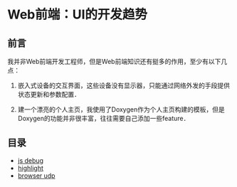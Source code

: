 # Web前端：UI的开发趋势


## 前言

我并非Web前端开发工程师，但是Web前端知识还有挺多的作用，至少有以下几点：

1. 嵌入式设备的交互界面，这些设备没有显示器，只能通过网络外发的手段提供状态更新和参数配置．

2. 建一个漂亮的个人主页，我使用了Doxygen作为个人主页构建的模板，但是Doxygen的功能并非很丰富，往往需要自己添加一些feature．


## 目录

* [js debug](https://github.com/qinzhengke/zk-note/blob/master/programming/front_end/js_debug.md)
* [highlight](https://github.com/qinzhengke/zk-note/blob/master/programming/front_end/highlight.md)
* [browser udp](https://github.com/qinzhengke/zk-note/blob/master/programming/front_end/browser_udp.md)